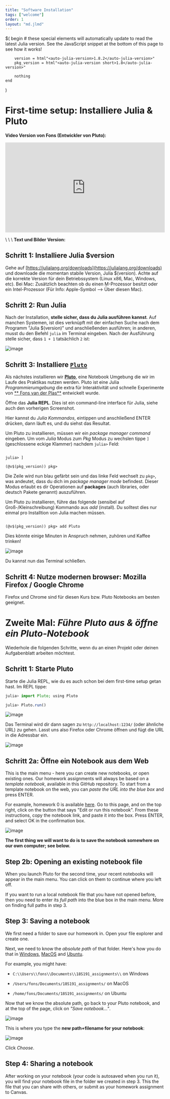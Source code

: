 ```yaml
---
title: "Software Installation"
tags: ["welcome"]
order: 1
layout: "md.jlmd"
---
```


$(
begin # these special elements will automatically update to read the latest Julia version. See the JavaScript snippet at the bottom of this page to see how it works!

        version = html"<auto-julia-version>1.8.2</auto-julia-version>"
        pkg_version = html"<auto-julia-version short>1.8</auto-julia-version>"

        nothing
    end

)

# First-time setup: Installiere Julia & Pluto

**Video Version von Fons (Entwickler von Pluto):**

<iframe style="width: 100%; aspect-ratio: 16/9;" src="https://www.youtube.com/embed/OOjKEgbt8AI" title="YouTube video player" frameborder="0" allow="accelerometer; autoplay; clipboard-write; encrypted-media; gyroscope; picture-in-picture" allowfullscreen></iframe>

\\
\\
\\
**Text und Bilder Version:**

## Schritt 1: Installiere Julia $version

Gehe auf [https://julialang.org/downloads](https://julialang.org/downloads) und downloade die momentan stabile Version, Julia $(version). Achte auf die korrekte Version für dein Betriebssystem (Linux x86, Mac, Windows, etc). Bei Mac: Zusätzlich beachten ob du einen M-Prozessor besitzt oder ein Intel-Prozessor (Für Info: Apple-Symbol --> Über diesen Mac).

## Schritt 2: Run Julia

Nach der Installation, **stelle sicher, dass du Julia ausführen kannst**. Auf manchen Systemen, ist dies verknüpft mit der einfachen Suche nach dem Programm "Julia $(version)" und anschließenden ausführen; in anderen, musst du den Befehl `julia` im Terminal eingeben. Nach der Ausführung stelle sicher, dass `1 + 1` tatsächlich `2` ist:

![image](https://user-images.githubusercontent.com/6933510/91439734-c573c780-e86d-11ea-8169-0c97a7013e8d.png)

## Schritt 3: Installiere [`Pluto`](https://github.com/fonsp/Pluto.jl)

Als nächstes installieren wir [**Pluto**](https://github.com/fonsp/Pluto.jl), eine Notebook Umgebung die wir im Laufe des Praktikas nutzen werden. Pluto ist eine Julia _Programmierumgebung_ die extra für Interaktivität und schnelle Experimente von [**
Fons van der Plas**](https://github.com/fonsp) entwickelt wurde.

Öffne das **Julia REPL**. Dies ist ein command-line interface für Julia, siehe auch den vorherigen Screenshot.

Hier kannst du _Julia Kommandos_, eintippen und anschließend ENTER drücken, dann läuft es, und du siehst das Resultat.

Um Pluto zu installieren, müssen wir ein _package manager command_ eingeben. Um vom _Julia_ Modus zum _Pkg_ Modus zu wechslen tippe `]` (geschlossene eckige Klammer) nachdem `julia>` Feld:

<pre><code>
julia> ]

(&#64;v$(pkg_version)) pkg>
</code></pre>

Die Zeile wird nun blau gefärbt sein und das linke Feld wechselt zu `pkg>`, was andeutet, dass du dich im _package manager mode_ befindest. Dieser Modus erlaubt es dir Operationen auf **packages** (auch libraries, oder deutsch Pakete genannt) auszuführen.

Um Pluto zu installieren, führe das folgende (sensibel auf Groß-/Kleinschreibung) Kommando aus _add_ (install). Du solltest dies nur einmal pro Installtion von Julia machen müssen.

<pre><code>
(&#64;v$(pkg_version)) pkg> add Pluto
</code></pre>

Dies könnte einige Minuten in Anspruch nehmen, zuhören und Kaffee trinken!

![image](https://user-images.githubusercontent.com/6933510/91440380-ceb16400-e86e-11ea-9352-d164911774cf.png)

Du kannst nun das Terminal schließen.

## Schritt 4: Nutze modernen browser: Mozilla Firefox / Google Chrome

Firefox und Chrome sind für diesen Kurs bzw. Pluto Notebooks am besten geeignet.

# Zweite Mal: _Führe Pluto aus & öffne ein Pluto-Notebook_

Wiederhole die folgenden Schritte, wenn du an einen Projekt oder deinen Aufgabenblatt arbeiten möchtest.

## Schritt 1: Starte Pluto

Starte die Julia REPL, wie du es auch schon bei dem first-time setup getan hast. Im REPL tippe:

```julia
julia> import Pluto; using Pluto

julia> Pluto.run()
```

![image](https://user-images.githubusercontent.com/6933510/91441094-eb01d080-e86f-11ea-856f-e667fdd9b85c.png)

Das Terminal wird dir dann sagen zu `http://localhost:1234/` (oder ähnliche URL) zu gehen. Lasst uns also Firefox oder Chrome öffnen und fügt die URL in die Adressbar ein.

![image](https://user-images.githubusercontent.com/6933510/199279574-4b1d0494-2783-49a0-acca-7b6284bede44.png)

## Schritt 2a: Öffne ein Notebook aus dem Web

This is the main menu - here you can create new notebooks, or open existing ones. Our homework assignments will always be based on a _template notebook_, available in this GitHub repository. To start from a template notebook on the web, you can _paste the URL into the blue box_ and press ENTER.

For example, homework 0 is available [here](/hw0/). Go to this page, and on the top right, click on the button that says "Edit or run this notebook". From these instructions, copy the notebook link, and paste it into the box. Press ENTER, and select OK in the confirmation box.

![image](https://user-images.githubusercontent.com/6933510/91441968-6b750100-e871-11ea-974e-3a6dfd80234a.png)

**The first thing we will want to do is to save the notebook somewhere on our own computer; see below.**

## Step 2b: Opening an existing notebook file

When you launch Pluto for the second time, your recent notebooks will appear in the main menu. You can click on them to continue where you left off.

If you want to run a local notebook file that you have not opened before, then you need to enter its _full path_ into the blue box in the main menu. More on finding full paths in step 3.

## Step 3: Saving a notebook

We first need a folder to save our homework in. Open your file explorer and create one.

Next, we need to know the _absolute path_ of that folder. Here's how you do that in [Windows](https://www.top-password.com/blog/copy-full-path-of-a-folder-file-in-windows/), [MacOS](https://www.josharcher.uk/code/find-path-to-folder-on-mac/) and [Ubuntu]().

For example, you might have:

- `C:\\Users\\fons\\Documents\\18S191_assignments\\` on Windows

- `/Users/fons/Documents/18S191_assignments/` on MacOS

- `/home/fons/Documents/18S191_assignments/` on Ubuntu

Now that we know the absolute path, go back to your Pluto notebook, and at the top of the page, click on _"Save notebook..."_.

![image](https://user-images.githubusercontent.com/6933510/91444741-77fb5880-e875-11ea-8f6b-02c1c319e7f3.png)

This is where you type the **new path+filename for your notebook**:

![image](https://user-images.githubusercontent.com/6933510/91444565-366aad80-e875-11ea-8ed6-1265ded78f11.png)

Click _Choose_.

## Step 4: Sharing a notebook

After working on your notebook (your code is autosaved when you run it), you will find your notebook file in the folder we created in step 3. This the file that you can share with others, or submit as your homework assignment to Canvas.

<script defer>
const run = f => f();
run(async () => {
const versions = await (await fetch(`https://julialang-s3.julialang.org/bin/versions.json`)).json()
const version_names = Object.keys(versions).sort().reverse()
const stable = version_names.find(v => versions[v].stable)
console.log({stable})
const pkg_stable = /\\d+\\.\\d+/.exec(stable)[0]
document.querySelectorAll("auto-julia-version").forEach(el => {
    console.log(el)
    el.innerText = el.getAttribute("short") == null ? stable : pkg_stable
})
});
</script>
